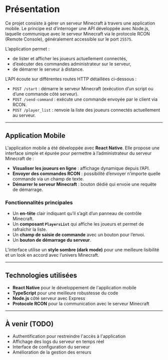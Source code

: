 # Présentation

Ce projet consiste à gérer un serveur Minecraft à travers une application mobile. Le principe est d’interroger une API développée avec Node.js, laquelle communique avec le serveur Minecraft via le protocole RCON (Remote Console), généralement accessible sur le port `25575`.

L’application permet :

- de lister et afficher les joueurs actuellement connectés,
- d’exécuter des commandes administrateur sur le serveur,
- de démarrer le serveur à distance.

L’API écoute sur différentes routes HTTP détaillées ci-dessous :

- `POST /start` : démarre le serveur Minecraft (exécution d’un script ou d’une commande côté serveur).
- `POST /send-command` : exécute une commande envoyée par le client via RCON.
- `POST /player_list` : renvoie la liste des joueurs connectés actuellement au serveur.

---

## Application Mobile

L'application mobile a été développée avec **React Native**. Elle propose une interface simple et épurée pour permettre à l’administrateur du serveur Minecraft de :

- **Visualiser les joueurs en ligne** : affichage dynamique depuis l’API.
- **Envoyer des commandes RCON** : possibilité d’envoyer n’importe quelle commande via un champ de texte.
- **Démarrer le serveur Minecraft** : bouton dédié qui envoie une requête de démarrage.

### Fonctionnalités principales

- Un **en-tête** clair indiquant qu’il s’agit d’un panneau de contrôle Minecraft.
- Un **composant `PlayersList`** qui affiche les joueurs et permet de rafraîchir la liste.
- Un **champ de saisie de commande** avec un bouton pour l’envoi.
- Un **bouton de démarrage du serveur**.

L’interface utilise un **style sombre (dark mode)** pour une meilleure lisibilité et un look en accord avec l’univers Minecraft.

---

## Technologies utilisées

- **React Native** pour le développement de l'application mobile
- **TypeScript** pour une meilleure robustesse du code
- **Node.js** côté serveur avec Express
- **Protocole RCON** pour la communication avec le serveur Minecraft

---

## À venir (TODO)

- Authentification pour restreindre l'accès à l'application
- Affichage des logs du serveur en temps réel
- Interface de configuration du serveur
- Amélioration de la gestion des erreurs
